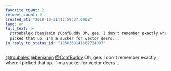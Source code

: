 ```yaml
---
favorite_count: 2
retweet_count: 0
created_at: "2018-10-11T12:59:37.000Z"
lang: en
full_text: >-
  @troubalex @benjamin @ConfBuddy Oh, gee. I don't remember exactly where I
  picked that up. I'm a sucker for vector deers...
in_reply_to_status_id: "1050369141662724097"
---
```


[@troubalex](https://twitter.com/troubalex)
[@benjamin](https://twitter.com/benjamin)
[@ConfBuddy](https://twitter.com/ConfBuddy) Oh, gee. I don't remember exactly
where I picked that up. I'm a sucker for vector deers...
